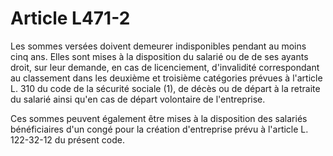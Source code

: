 # Article L471-2

Les sommes versées doivent demeurer indisponibles pendant au moins cinq ans. Elles sont mises à la disposition du salarié ou de de ses ayants droit, sur leur demande, en cas de licenciement, d'invalidité correspondant au classement dans les deuxième et troisième catégories prévues à l'article L. 310 du code de la sécurité sociale (1), de décès ou de départ à la retraite du salarié ainsi qu'en cas de départ volontaire de l'entreprise.

Ces sommes peuvent également être mises à la disposition des salariés bénéficiaires d'un congé pour la création d'entreprise prévu à l'article L. 122-32-12 du présent code.